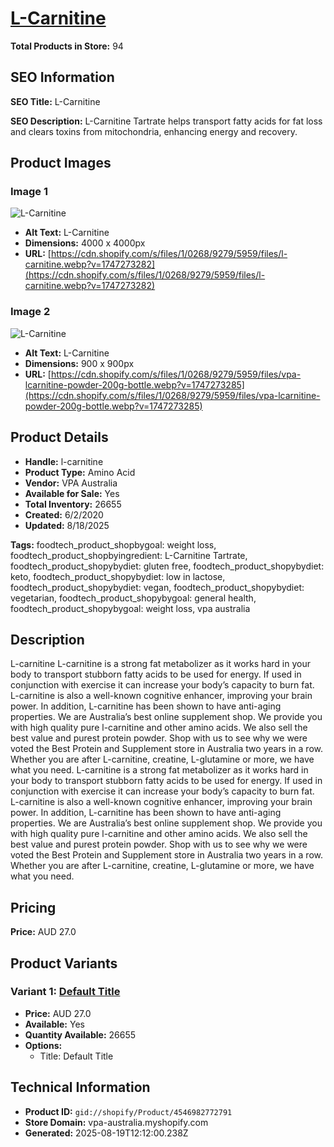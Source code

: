 # [L-Carnitine](https://vpa-australia.myshopify.com/products/l-carnitine)

**Total Products in Store:** 94

## SEO Information

**SEO Title:** L-Carnitine

**SEO Description:** L-Carnitine Tartrate helps transport fatty acids for fat loss and clears toxins from mitochondria, enhancing energy and recovery.

## Product Images

### Image 1
![L-Carnitine](https://cdn.shopify.com/s/files/1/0268/9279/5959/files/l-carnitine.webp?v=1747273282)

- **Alt Text:** L-Carnitine
- **Dimensions:** 4000 x 4000px
- **URL:** [https://cdn.shopify.com/s/files/1/0268/9279/5959/files/l-carnitine.webp?v=1747273282](https://cdn.shopify.com/s/files/1/0268/9279/5959/files/l-carnitine.webp?v=1747273282)

### Image 2
![L-Carnitine](https://cdn.shopify.com/s/files/1/0268/9279/5959/files/vpa-lcarnitine-powder-200g-bottle.webp?v=1747273285)

- **Alt Text:** L-Carnitine
- **Dimensions:** 900 x 900px
- **URL:** [https://cdn.shopify.com/s/files/1/0268/9279/5959/files/vpa-lcarnitine-powder-200g-bottle.webp?v=1747273285](https://cdn.shopify.com/s/files/1/0268/9279/5959/files/vpa-lcarnitine-powder-200g-bottle.webp?v=1747273285)

## Product Details

- **Handle:** l-carnitine
- **Product Type:** Amino Acid
- **Vendor:** VPA Australia
- **Available for Sale:** Yes
- **Total Inventory:** 26655
- **Created:** 6/2/2020
- **Updated:** 8/18/2025

**Tags:** foodtech_product_shopbygoal: weight loss, foodtech_product_shopbyingredient: L-Carnitine Tartrate, foodtech_product_shopybydiet: gluten free, foodtech_product_shopybydiet: keto, foodtech_product_shopybydiet: low in lactose, foodtech_product_shopybydiet: vegan, foodtech_product_shopybydiet: vegetarian, foodtech_product_shopybygoal: general health, foodtech_product_shopybygoal: weight loss, vpa australia

## Description

L-carnitine L-carnitine is a strong fat metabolizer as it works hard in your body to transport stubborn fatty acids to be used for energy. If used in conjunction with exercise it can increase your body’s capacity to burn fat. L-carnitine is also a well-known cognitive enhancer, improving your brain power. In addition, L-carnitine has been shown to have anti-aging properties. We are Australia’s best online supplement shop. We provide you with high quality pure l-carnitine and other amino acids. We also sell the best value and purest protein powder. Shop with us to see why we were voted the Best Protein and Supplement store in Australia two years in a row. Whether you are after L-carnitine, creatine, L-glutamine or more, we have what you need. L-carnitine is a strong fat metabolizer as it works hard in your body to transport stubborn fatty acids to be used for energy. If used in conjunction with exercise it can increase your body’s capacity to burn fat. L-carnitine is also a well-known cognitive enhancer, improving your brain power. In addition, L-carnitine has been shown to have anti-aging properties. We are Australia’s best online supplement shop. We provide you with high quality pure l-carnitine and other amino acids. We also sell the best value and purest protein powder. Shop with us to see why we were voted the Best Protein and Supplement store in Australia two years in a row. Whether you are after L-carnitine, creatine, L-glutamine or more, we have what you need.

## Pricing

**Price:** AUD 27.0

## Product Variants

### Variant 1: [Default Title](https://vpa-australia.myshopify.com/products/l-carnitine)

- **Price:** AUD 27.0
- **Available:** Yes
- **Quantity Available:** 26655
- **Options:**
  - Title: Default Title

## Technical Information

- **Product ID:** `gid://shopify/Product/4546982772791`
- **Store Domain:** vpa-australia.myshopify.com
- **Generated:** 2025-08-19T12:12:00.238Z

